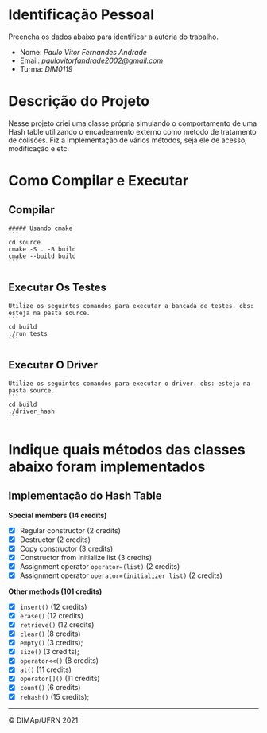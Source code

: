 ﻿# Identificação Pessoal

Preencha os dados abaixo para identificar a autoria do trabalho.

- Nome: *Paulo Vitor Fernandes Andrade*
- Email: *paulovitorfandrade2002@gmail.com*
- Turma: *DIM0119*

# Descrição do Projeto

Nesse projeto criei uma classe própria simulando o comportamento de uma Hash table utilizando o encadeamento externo como método de tratamento de colisões. Fiz a implementação de vários métodos, seja ele de acesso, modificação e etc.

# Como Compilar e Executar

## Compilar
    ##### Usando cmake
    ```
    cd source
	cmake -S . -B build
	cmake --build build
    ```

## Executar Os Testes
    Utilize os seguintes comandos para executar a bancada de testes. obs: esteja na pasta source.
    ```
    cd build
    ./run_tests
    ```

## Executar O Driver
    Utilize os seguintes comandos para executar o driver. obs: esteja na pasta source.
    ```
    cd build
    ./driver_hash
    ```

# Indique quais métodos das classes abaixo foram implementados

## Implementação do Hash Table

**Special members (14 credits)**
- [X] Regular constructor (2 credits)
- [X] Destructor (2 credits)
- [x] Copy constructor (3 credits)
- [X] Constructor from initialize list (3 credits)
- [X] Assignment operator `operator=(list)` (2 credits)
- [X] Assignment operator `operator=(initializer list)` (2 credits)

**Other methods (101 credits)**
- [X] `insert()` (12 credits)
- [X] `erase()` (12 credits)
- [X] `retrieve()` (12 credits)
- [X] `clear()` (8 credits)
- [X] `empty()` (3 credits);
- [X] `size()` (3 credits);
- [X] `operator<<()` (8 credits)
- [X] `at()` (11 credits)
- [X] `operator[]()` (11 credits)
- [X] `count()` (6 credits)
- [X] `rehash()` (15 credits);

--------
&copy; DIMAp/UFRN 2021.
